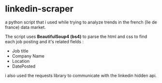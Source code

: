﻿# linkedin-scraper
 
 a python script that i used while trying to analyze trends in the french (île de france) data market.

The script uses **BeautifulSoup4 (bs4)** to parse the html and css to find each job posting and it's related fields : 
* Job title
* Company Name 
* Location
* DatePosted

i also used the requests library to communicate with the linkedin hidden api.



